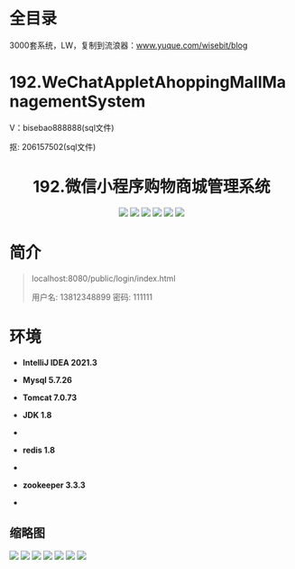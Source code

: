 # 全目录

3000套系统，LW，复制到流浪器：www.yuque.com/wisebit/blog

# 192.WeChatAppletAhoppingMallManagementSystem

<p>V：bisebao888888(sql文件)</p>
<p>抠: 206157502(sql文件)</p>

<p><h1 align="center">192.微信小程序购物商城管理系统</h1></p>


<p align="center">
	<img src="https://img.shields.io/badge/jdk-1.8-orange.svg"/>
    <img src="https://img.shields.io/badge/spring-5.x-lightgrey.svg"/>
    <img src="https://img.shields.io/badge/springmvc-3.x-blue.svg"/>
    <img src="https://img.shields.io/badge/mybatis-5.x-yellow.svg"/>
    <img src="https://img.shields.io/badge/微信小程序-3.x-blue.svg"/>
    <img src="https://img.shields.io/badge/微服务接口-3.x-yellow.svg"/>
</p>

# 简介
>
> 
>
> localhost:8080/public/login/index.html
>
> 用户名:  13812348899  密码: 111111

# 环境

- <b>IntelliJ IDEA 2021.3</b>

- <b>Mysql 5.7.26</b>

- <b>Tomcat 7.0.73</b>

- <b>JDK 1.8</b>
- 
- <b>redis 1.8</b>
- 
- <b>zookeeper 3.3.3</b>
- 

## 缩略图

![](https://bitwise.oss-cn-heyuan.aliyuncs.com/2024/9/10/1da5b855-b413-4357-86c3-fee15168bb0b.png)
![](https://bitwise.oss-cn-heyuan.aliyuncs.com/2024/9/10/4f886c4c-11d2-4a67-b168-e56c45e5a72e.png)
![](https://bitwise.oss-cn-heyuan.aliyuncs.com/2024/9/10/2ce6a3d6-ab79-428e-90f8-363aeeb8b8a7.png)
![](https://bitwise.oss-cn-heyuan.aliyuncs.com/2024/9/10/d7969ab4-a8ef-4a74-ace2-8962eb50c905.png)
![](https://bitwise.oss-cn-heyuan.aliyuncs.com/2024/9/10/ab8a01f8-c84a-4ab7-8e93-4257a9123be5.png)
![](https://bitwise.oss-cn-heyuan.aliyuncs.com/2024/9/10/363886c8-549b-442d-8693-38e6e17dac52.png)
![](https://bitwise.oss-cn-heyuan.aliyuncs.com/2024/9/10/3137de6a-8909-4f3b-937d-b2caf4aeba9d.png)





